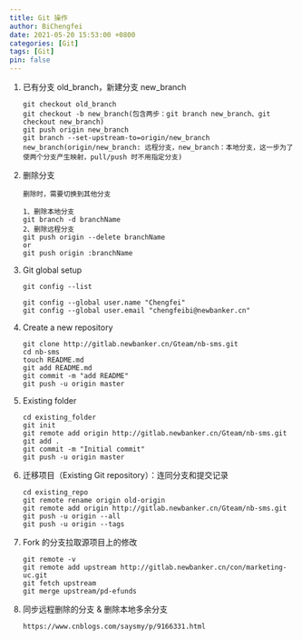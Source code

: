 ```yaml
---
title: Git 操作
author: BiChengfei
date: 2021-05-20 15:53:00 +0800
categories: [Git]
tags: [Git]
pin: false
---
```


1. 已有分支 old_branch，新建分支 new_branch
   
   ```
   git checkout old_branch
   git checkout -b new_branch(包含两步：git branch new_branch、git checkout new_branch)
   git push origin new_branch
   git branch --set-upstream-to=origin/new_branch new_branch(origin/new_branch: 远程分支，new_branch：本地分支，这一步为了使两个分支产生映射，pull/push 时不用指定分支)
   ```

2. 删除分支
   
   ```
   删除时，需要切换到其他分支
   
   1、删除本地分支
   git branch -d branchName
   2、删除远程分支
   git push origin --delete branchName
   or
   git push origin :branchName
   ```

3. Git global setup
   
   ```
   git config --list
   
   git config --global user.name "Chengfei"
   git config --global user.email "chengfeibi@newbanker.cn"
   ```

4. Create a new repository
   
   ```
   git clone http://gitlab.newbanker.cn/Gteam/nb-sms.git
   cd nb-sms
   touch README.md
   git add README.md
   git commit -m "add README"
   git push -u origin master
   ```

5. Existing folder
   
   ```
   cd existing_folder
   git init
   git remote add origin http://gitlab.newbanker.cn/Gteam/nb-sms.git
   git add .
   git commit -m "Initial commit"
   git push -u origin master
   ```

6. 迁移项目（Existing Git repository）：连同分支和提交记录
   
   ```
   cd existing_repo
   git remote rename origin old-origin
   git remote add origin http://gitlab.newbanker.cn/Gteam/nb-sms.git
   git push -u origin --all
   git push -u origin --tags
   ```

7. Fork 的分支拉取源项目上的修改
   
   ```
   git remote -v
   git remote add upstream http://gitlab.newbanker.cn/con/marketing-uc.git
   git fetch upstream
   git merge upstream/pd-efunds
   ```

8. 同步远程删除的分支 & 删除本地多余分支
   
   ```
   https://www.cnblogs.com/saysmy/p/9166331.html
   ```
   
   
